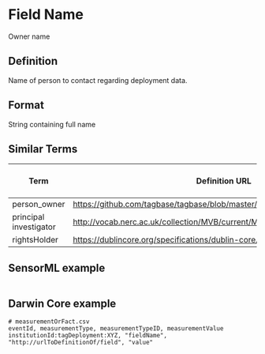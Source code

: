 # Field Name
Owner name

## Definition 
Name of person to contact regarding deployment data.

## Format
String containing full name

## Similar Terms 
|Term|Definition URL|Source Vocabulary Publisher/Creator|
|----|----------|-----------------|
|person_owner|https://github.com/tagbase/tagbase/blob/master/eTagMetadataInventory.csv#L8|Tagbase|
|principal investigator|http://vocab.nerc.ac.uk/collection/MVB/current/MVB000164/|Movebank|
|rightsHolder|https://dublincore.org/specifications/dublin-core/dcmi-terms/#rightsHolder|DarwinCore|


## SensorML example
```xml

```
## Darwin Core example
```csv
# measurementOrFact.csv
eventId, measurementType, measurementTypeID, measurementValue
institutionId:tagDeployment:XYZ, "fieldName", "http://urlToDefinitionOf/field", "value"
```
